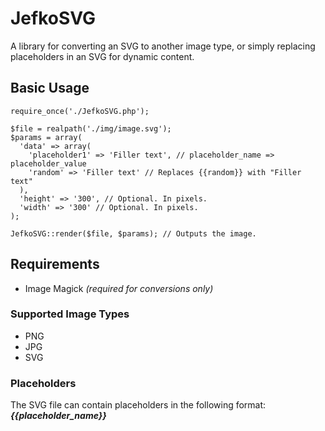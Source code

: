 # JefkoSVG

A library for converting an SVG to another image type, or simply replacing placeholders in an SVG for dynamic content.

## Basic Usage ##
```
require_once('./JefkoSVG.php');

$file = realpath('./img/image.svg');
$params = array(
  'data' => array(
    'placeholder1' => 'Filler text', // placeholder_name => placeholder_value
    'random' => 'Filler text' // Replaces {{random}} with "Filler text"
  ),
  'height' => '300', // Optional. In pixels.
  'width' => '300' // Optional. In pixels.
);

JefkoSVG::render($file, $params); // Outputs the image.
```

## Requirements ##
* Image Magick *(required for conversions only)*

### Supported Image Types ###
* PNG
* JPG
* SVG

### Placeholders ###
The SVG file can contain placeholders in the following format: ***{{placeholder_name}}***
